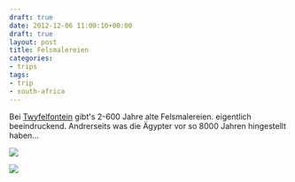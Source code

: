 ```yaml
---
draft: true
date: 2012-12-06 11:00:10+00:00
draft: true
layout: post
title: Felsmalereien
categories:
- trips
tags:
- trip
- south-africa
---
```


Bei [Twyfelfontein](http://de.wikipedia.org/wiki/Twyfelfontein) gibt's 2-600 Jahre alte Felsmalereien. eigentlich beeindruckend. Andrerseits was die Ägypter vor so 8000 Jahren hingestellt haben...



[![](http://clemi.ag3r.at/wp-content/uploads/2012/12/wpid-Photo-07.12.2012-1436.jpg)](http://clemi.ag3r.at/wp-content/uploads/2012/12/wpid-Photo-07.12.2012-1436.jpg)



<!-- more -->



[![](file://localhost/private/var/mobile/Applications/6585853B-D407-4FDA-AD15-E25AC647B8E1/tmp/offline_image_FBE8C262-3743-4FBE-BBF1-96F50CABD7D5.jpg)](assets-library://asset/asset.NEF?id=FBE8C262-3743-4FBE-BBF1-96F50CABD7D5&ext=NEF)
